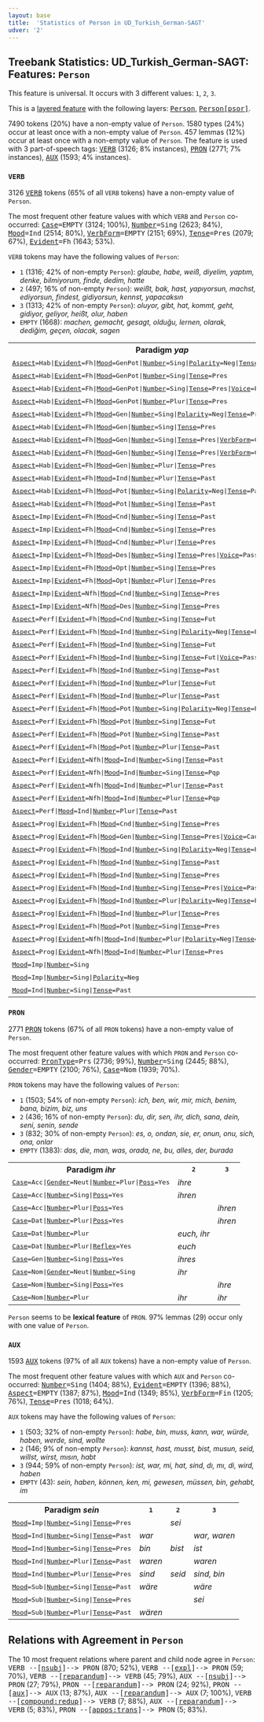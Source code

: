 ```yaml
---
layout: base
title:  'Statistics of Person in UD_Turkish_German-SAGT'
udver: '2'
---
```


## Treebank Statistics: UD_Turkish_German-SAGT: Features: `Person`

This feature is universal.
It occurs with 3 different values: `1`, `2`, `3`.

This is a <a href="../../u/overview/feat-layers.html">layered feature</a> with the following layers: <tt><a href="qtd_sagt-feat-Person.html">Person</a></tt>, <tt><a href="qtd_sagt-feat-Person-psor.html">Person[psor]</a></tt>.

7490 tokens (20%) have a non-empty value of `Person`.
1580 types (24%) occur at least once with a non-empty value of `Person`.
457 lemmas (12%) occur at least once with a non-empty value of `Person`.
The feature is used with 3 part-of-speech tags: <tt><a href="qtd_sagt-pos-VERB.html">VERB</a></tt> (3126; 8% instances), <tt><a href="qtd_sagt-pos-PRON.html">PRON</a></tt> (2771; 7% instances), <tt><a href="qtd_sagt-pos-AUX.html">AUX</a></tt> (1593; 4% instances).

### `VERB`

3126 <tt><a href="qtd_sagt-pos-VERB.html">VERB</a></tt> tokens (65% of all `VERB` tokens) have a non-empty value of `Person`.

The most frequent other feature values with which `VERB` and `Person` co-occurred: <tt><a href="qtd_sagt-feat-Case.html">Case</a></tt><tt>=EMPTY</tt> (3124; 100%), <tt><a href="qtd_sagt-feat-Number.html">Number</a></tt><tt>=Sing</tt> (2623; 84%), <tt><a href="qtd_sagt-feat-Mood.html">Mood</a></tt><tt>=Ind</tt> (2514; 80%), <tt><a href="qtd_sagt-feat-VerbForm.html">VerbForm</a></tt><tt>=EMPTY</tt> (2151; 69%), <tt><a href="qtd_sagt-feat-Tense.html">Tense</a></tt><tt>=Pres</tt> (2079; 67%), <tt><a href="qtd_sagt-feat-Evident.html">Evident</a></tt><tt>=Fh</tt> (1643; 53%).

`VERB` tokens may have the following values of `Person`:

* `1` (1316; 42% of non-empty `Person`): <em>glaube, habe, weiß, diyelim, yaptım, denke, bilmiyorum, finde, dedim, hatte</em>
* `2` (497; 16% of non-empty `Person`): <em>weißt, bak, hast, yapıyorsun, machst, ediyorsun, findest, gidiyorsun, kennst, yapacaksın</em>
* `3` (1313; 42% of non-empty `Person`): <em>oluyor, gibt, hat, kommt, geht, gidiyor, geliyor, heißt, olur, haben</em>
* `EMPTY` (1668): <em>machen, gemacht, gesagt, olduğu, lernen, olarak, dediğim, geçen, olacak, sagen</em>

<table>
  <tr><th>Paradigm <i>yap</i></th><th><tt>1</tt></th><th><tt>2</tt></th><th><tt>3</tt></th></tr>
  <tr><td><tt><tt><a href="qtd_sagt-feat-Aspect.html">Aspect</a></tt><tt>=Hab</tt>|<tt><a href="qtd_sagt-feat-Evident.html">Evident</a></tt><tt>=Fh</tt>|<tt><a href="qtd_sagt-feat-Mood.html">Mood</a></tt><tt>=GenPot</tt>|<tt><a href="qtd_sagt-feat-Number.html">Number</a></tt><tt>=Sing</tt>|<tt><a href="qtd_sagt-feat-Polarity.html">Polarity</a></tt><tt>=Neg</tt>|<tt><a href="qtd_sagt-feat-Tense.html">Tense</a></tt><tt>=Pres</tt></tt></td><td><em>yapamam</em></td><td></td><td></td></tr>
  <tr><td><tt><tt><a href="qtd_sagt-feat-Aspect.html">Aspect</a></tt><tt>=Hab</tt>|<tt><a href="qtd_sagt-feat-Evident.html">Evident</a></tt><tt>=Fh</tt>|<tt><a href="qtd_sagt-feat-Mood.html">Mood</a></tt><tt>=GenPot</tt>|<tt><a href="qtd_sagt-feat-Number.html">Number</a></tt><tt>=Sing</tt>|<tt><a href="qtd_sagt-feat-Tense.html">Tense</a></tt><tt>=Pres</tt></tt></td><td></td><td><em>yapabilirsin</em></td><td></td></tr>
  <tr><td><tt><tt><a href="qtd_sagt-feat-Aspect.html">Aspect</a></tt><tt>=Hab</tt>|<tt><a href="qtd_sagt-feat-Evident.html">Evident</a></tt><tt>=Fh</tt>|<tt><a href="qtd_sagt-feat-Mood.html">Mood</a></tt><tt>=GenPot</tt>|<tt><a href="qtd_sagt-feat-Number.html">Number</a></tt><tt>=Sing</tt>|<tt><a href="qtd_sagt-feat-Tense.html">Tense</a></tt><tt>=Pres</tt>|<tt><a href="qtd_sagt-feat-Voice.html">Voice</a></tt><tt>=Pass</tt></tt></td><td></td><td></td><td><em>yapılabilir</em></td></tr>
  <tr><td><tt><tt><a href="qtd_sagt-feat-Aspect.html">Aspect</a></tt><tt>=Hab</tt>|<tt><a href="qtd_sagt-feat-Evident.html">Evident</a></tt><tt>=Fh</tt>|<tt><a href="qtd_sagt-feat-Mood.html">Mood</a></tt><tt>=GenPot</tt>|<tt><a href="qtd_sagt-feat-Number.html">Number</a></tt><tt>=Plur</tt>|<tt><a href="qtd_sagt-feat-Tense.html">Tense</a></tt><tt>=Pres</tt></tt></td><td><em>yapabiliriz</em></td><td></td><td></td></tr>
  <tr><td><tt><tt><a href="qtd_sagt-feat-Aspect.html">Aspect</a></tt><tt>=Hab</tt>|<tt><a href="qtd_sagt-feat-Evident.html">Evident</a></tt><tt>=Fh</tt>|<tt><a href="qtd_sagt-feat-Mood.html">Mood</a></tt><tt>=Gen</tt>|<tt><a href="qtd_sagt-feat-Number.html">Number</a></tt><tt>=Sing</tt>|<tt><a href="qtd_sagt-feat-Polarity.html">Polarity</a></tt><tt>=Neg</tt>|<tt><a href="qtd_sagt-feat-Tense.html">Tense</a></tt><tt>=Pres</tt></tt></td><td></td><td></td><td><em>yapmaz</em></td></tr>
  <tr><td><tt><tt><a href="qtd_sagt-feat-Aspect.html">Aspect</a></tt><tt>=Hab</tt>|<tt><a href="qtd_sagt-feat-Evident.html">Evident</a></tt><tt>=Fh</tt>|<tt><a href="qtd_sagt-feat-Mood.html">Mood</a></tt><tt>=Gen</tt>|<tt><a href="qtd_sagt-feat-Number.html">Number</a></tt><tt>=Sing</tt>|<tt><a href="qtd_sagt-feat-Tense.html">Tense</a></tt><tt>=Pres</tt></tt></td><td><em>yaparım</em></td><td></td><td></td></tr>
  <tr><td><tt><tt><a href="qtd_sagt-feat-Aspect.html">Aspect</a></tt><tt>=Hab</tt>|<tt><a href="qtd_sagt-feat-Evident.html">Evident</a></tt><tt>=Fh</tt>|<tt><a href="qtd_sagt-feat-Mood.html">Mood</a></tt><tt>=Gen</tt>|<tt><a href="qtd_sagt-feat-Number.html">Number</a></tt><tt>=Sing</tt>|<tt><a href="qtd_sagt-feat-Tense.html">Tense</a></tt><tt>=Pres</tt>|<tt><a href="qtd_sagt-feat-VerbForm.html">VerbForm</a></tt><tt>=Conv</tt></tt></td><td></td><td></td><td><em>yaparken</em></td></tr>
  <tr><td><tt><tt><a href="qtd_sagt-feat-Aspect.html">Aspect</a></tt><tt>=Hab</tt>|<tt><a href="qtd_sagt-feat-Evident.html">Evident</a></tt><tt>=Fh</tt>|<tt><a href="qtd_sagt-feat-Mood.html">Mood</a></tt><tt>=Gen</tt>|<tt><a href="qtd_sagt-feat-Number.html">Number</a></tt><tt>=Sing</tt>|<tt><a href="qtd_sagt-feat-Tense.html">Tense</a></tt><tt>=Pres</tt>|<tt><a href="qtd_sagt-feat-VerbForm.html">VerbForm</a></tt><tt>=Conv</tt>|<tt><a href="qtd_sagt-feat-Voice.html">Voice</a></tt><tt>=Pass</tt></tt></td><td></td><td></td><td><em>yapılırken</em></td></tr>
  <tr><td><tt><tt><a href="qtd_sagt-feat-Aspect.html">Aspect</a></tt><tt>=Hab</tt>|<tt><a href="qtd_sagt-feat-Evident.html">Evident</a></tt><tt>=Fh</tt>|<tt><a href="qtd_sagt-feat-Mood.html">Mood</a></tt><tt>=Gen</tt>|<tt><a href="qtd_sagt-feat-Number.html">Number</a></tt><tt>=Plur</tt>|<tt><a href="qtd_sagt-feat-Tense.html">Tense</a></tt><tt>=Pres</tt></tt></td><td><em>yaparız</em></td><td></td><td></td></tr>
  <tr><td><tt><tt><a href="qtd_sagt-feat-Aspect.html">Aspect</a></tt><tt>=Hab</tt>|<tt><a href="qtd_sagt-feat-Evident.html">Evident</a></tt><tt>=Fh</tt>|<tt><a href="qtd_sagt-feat-Mood.html">Mood</a></tt><tt>=Ind</tt>|<tt><a href="qtd_sagt-feat-Number.html">Number</a></tt><tt>=Plur</tt>|<tt><a href="qtd_sagt-feat-Tense.html">Tense</a></tt><tt>=Past</tt></tt></td><td><em>yapardık</em></td><td></td><td></td></tr>
  <tr><td><tt><tt><a href="qtd_sagt-feat-Aspect.html">Aspect</a></tt><tt>=Hab</tt>|<tt><a href="qtd_sagt-feat-Evident.html">Evident</a></tt><tt>=Fh</tt>|<tt><a href="qtd_sagt-feat-Mood.html">Mood</a></tt><tt>=Pot</tt>|<tt><a href="qtd_sagt-feat-Number.html">Number</a></tt><tt>=Sing</tt>|<tt><a href="qtd_sagt-feat-Polarity.html">Polarity</a></tt><tt>=Neg</tt>|<tt><a href="qtd_sagt-feat-Tense.html">Tense</a></tt><tt>=Past</tt></tt></td><td><em>yapamazdım</em></td><td></td><td></td></tr>
  <tr><td><tt><tt><a href="qtd_sagt-feat-Aspect.html">Aspect</a></tt><tt>=Hab</tt>|<tt><a href="qtd_sagt-feat-Evident.html">Evident</a></tt><tt>=Fh</tt>|<tt><a href="qtd_sagt-feat-Mood.html">Mood</a></tt><tt>=Pot</tt>|<tt><a href="qtd_sagt-feat-Number.html">Number</a></tt><tt>=Sing</tt>|<tt><a href="qtd_sagt-feat-Tense.html">Tense</a></tt><tt>=Past</tt></tt></td><td><em>yapabilirdim</em></td><td></td><td></td></tr>
  <tr><td><tt><tt><a href="qtd_sagt-feat-Aspect.html">Aspect</a></tt><tt>=Imp</tt>|<tt><a href="qtd_sagt-feat-Evident.html">Evident</a></tt><tt>=Fh</tt>|<tt><a href="qtd_sagt-feat-Mood.html">Mood</a></tt><tt>=Cnd</tt>|<tt><a href="qtd_sagt-feat-Number.html">Number</a></tt><tt>=Sing</tt>|<tt><a href="qtd_sagt-feat-Tense.html">Tense</a></tt><tt>=Past</tt></tt></td><td><em>yapsaydım</em></td><td><em>yaptıysan</em></td><td><em>yaptıysa</em></td></tr>
  <tr><td><tt><tt><a href="qtd_sagt-feat-Aspect.html">Aspect</a></tt><tt>=Imp</tt>|<tt><a href="qtd_sagt-feat-Evident.html">Evident</a></tt><tt>=Fh</tt>|<tt><a href="qtd_sagt-feat-Mood.html">Mood</a></tt><tt>=Cnd</tt>|<tt><a href="qtd_sagt-feat-Number.html">Number</a></tt><tt>=Sing</tt>|<tt><a href="qtd_sagt-feat-Tense.html">Tense</a></tt><tt>=Pres</tt></tt></td><td><em>yaparsam</em></td><td><em>yaparsan</em></td><td></td></tr>
  <tr><td><tt><tt><a href="qtd_sagt-feat-Aspect.html">Aspect</a></tt><tt>=Imp</tt>|<tt><a href="qtd_sagt-feat-Evident.html">Evident</a></tt><tt>=Fh</tt>|<tt><a href="qtd_sagt-feat-Mood.html">Mood</a></tt><tt>=Cnd</tt>|<tt><a href="qtd_sagt-feat-Number.html">Number</a></tt><tt>=Plur</tt>|<tt><a href="qtd_sagt-feat-Tense.html">Tense</a></tt><tt>=Pres</tt></tt></td><td></td><td></td><td><em>yaparlarsa</em></td></tr>
  <tr><td><tt><tt><a href="qtd_sagt-feat-Aspect.html">Aspect</a></tt><tt>=Imp</tt>|<tt><a href="qtd_sagt-feat-Evident.html">Evident</a></tt><tt>=Fh</tt>|<tt><a href="qtd_sagt-feat-Mood.html">Mood</a></tt><tt>=Des</tt>|<tt><a href="qtd_sagt-feat-Number.html">Number</a></tt><tt>=Sing</tt>|<tt><a href="qtd_sagt-feat-Tense.html">Tense</a></tt><tt>=Pres</tt>|<tt><a href="qtd_sagt-feat-Voice.html">Voice</a></tt><tt>=Pass</tt></tt></td><td></td><td></td><td><em>yapılırsa</em></td></tr>
  <tr><td><tt><tt><a href="qtd_sagt-feat-Aspect.html">Aspect</a></tt><tt>=Imp</tt>|<tt><a href="qtd_sagt-feat-Evident.html">Evident</a></tt><tt>=Fh</tt>|<tt><a href="qtd_sagt-feat-Mood.html">Mood</a></tt><tt>=Opt</tt>|<tt><a href="qtd_sagt-feat-Number.html">Number</a></tt><tt>=Sing</tt>|<tt><a href="qtd_sagt-feat-Tense.html">Tense</a></tt><tt>=Pres</tt></tt></td><td><em>yapayım</em></td><td></td><td></td></tr>
  <tr><td><tt><tt><a href="qtd_sagt-feat-Aspect.html">Aspect</a></tt><tt>=Imp</tt>|<tt><a href="qtd_sagt-feat-Evident.html">Evident</a></tt><tt>=Fh</tt>|<tt><a href="qtd_sagt-feat-Mood.html">Mood</a></tt><tt>=Opt</tt>|<tt><a href="qtd_sagt-feat-Number.html">Number</a></tt><tt>=Plur</tt>|<tt><a href="qtd_sagt-feat-Tense.html">Tense</a></tt><tt>=Pres</tt></tt></td><td><em>yapalım</em></td><td></td><td></td></tr>
  <tr><td><tt><tt><a href="qtd_sagt-feat-Aspect.html">Aspect</a></tt><tt>=Imp</tt>|<tt><a href="qtd_sagt-feat-Evident.html">Evident</a></tt><tt>=Nfh</tt>|<tt><a href="qtd_sagt-feat-Mood.html">Mood</a></tt><tt>=Cnd</tt>|<tt><a href="qtd_sagt-feat-Number.html">Number</a></tt><tt>=Sing</tt>|<tt><a href="qtd_sagt-feat-Tense.html">Tense</a></tt><tt>=Pres</tt></tt></td><td><em>yapsam</em></td><td></td><td></td></tr>
  <tr><td><tt><tt><a href="qtd_sagt-feat-Aspect.html">Aspect</a></tt><tt>=Imp</tt>|<tt><a href="qtd_sagt-feat-Evident.html">Evident</a></tt><tt>=Nfh</tt>|<tt><a href="qtd_sagt-feat-Mood.html">Mood</a></tt><tt>=Des</tt>|<tt><a href="qtd_sagt-feat-Number.html">Number</a></tt><tt>=Sing</tt>|<tt><a href="qtd_sagt-feat-Tense.html">Tense</a></tt><tt>=Pres</tt></tt></td><td></td><td><em>yapsan</em></td><td></td></tr>
  <tr><td><tt><tt><a href="qtd_sagt-feat-Aspect.html">Aspect</a></tt><tt>=Perf</tt>|<tt><a href="qtd_sagt-feat-Evident.html">Evident</a></tt><tt>=Fh</tt>|<tt><a href="qtd_sagt-feat-Mood.html">Mood</a></tt><tt>=Cnd</tt>|<tt><a href="qtd_sagt-feat-Number.html">Number</a></tt><tt>=Sing</tt>|<tt><a href="qtd_sagt-feat-Tense.html">Tense</a></tt><tt>=Fut</tt></tt></td><td></td><td><em>yapacaksan</em></td><td></td></tr>
  <tr><td><tt><tt><a href="qtd_sagt-feat-Aspect.html">Aspect</a></tt><tt>=Perf</tt>|<tt><a href="qtd_sagt-feat-Evident.html">Evident</a></tt><tt>=Fh</tt>|<tt><a href="qtd_sagt-feat-Mood.html">Mood</a></tt><tt>=Ind</tt>|<tt><a href="qtd_sagt-feat-Number.html">Number</a></tt><tt>=Sing</tt>|<tt><a href="qtd_sagt-feat-Polarity.html">Polarity</a></tt><tt>=Neg</tt>|<tt><a href="qtd_sagt-feat-Tense.html">Tense</a></tt><tt>=Past</tt></tt></td><td><em>yapmadım</em></td><td><em>yapmadın</em></td><td><em>yapmadı</em></td></tr>
  <tr><td><tt><tt><a href="qtd_sagt-feat-Aspect.html">Aspect</a></tt><tt>=Perf</tt>|<tt><a href="qtd_sagt-feat-Evident.html">Evident</a></tt><tt>=Fh</tt>|<tt><a href="qtd_sagt-feat-Mood.html">Mood</a></tt><tt>=Ind</tt>|<tt><a href="qtd_sagt-feat-Number.html">Number</a></tt><tt>=Sing</tt>|<tt><a href="qtd_sagt-feat-Tense.html">Tense</a></tt><tt>=Fut</tt></tt></td><td><em>yapacağım</em></td><td><em>yapacaksın</em></td><td><em>yapacak</em></td></tr>
  <tr><td><tt><tt><a href="qtd_sagt-feat-Aspect.html">Aspect</a></tt><tt>=Perf</tt>|<tt><a href="qtd_sagt-feat-Evident.html">Evident</a></tt><tt>=Fh</tt>|<tt><a href="qtd_sagt-feat-Mood.html">Mood</a></tt><tt>=Ind</tt>|<tt><a href="qtd_sagt-feat-Number.html">Number</a></tt><tt>=Sing</tt>|<tt><a href="qtd_sagt-feat-Tense.html">Tense</a></tt><tt>=Fut</tt>|<tt><a href="qtd_sagt-feat-Voice.html">Voice</a></tt><tt>=Pass</tt></tt></td><td></td><td></td><td><em>yapılacak</em></td></tr>
  <tr><td><tt><tt><a href="qtd_sagt-feat-Aspect.html">Aspect</a></tt><tt>=Perf</tt>|<tt><a href="qtd_sagt-feat-Evident.html">Evident</a></tt><tt>=Fh</tt>|<tt><a href="qtd_sagt-feat-Mood.html">Mood</a></tt><tt>=Ind</tt>|<tt><a href="qtd_sagt-feat-Number.html">Number</a></tt><tt>=Sing</tt>|<tt><a href="qtd_sagt-feat-Tense.html">Tense</a></tt><tt>=Past</tt></tt></td><td><em>yaptım</em></td><td><em>yaptın</em></td><td><em>yaptı</em></td></tr>
  <tr><td><tt><tt><a href="qtd_sagt-feat-Aspect.html">Aspect</a></tt><tt>=Perf</tt>|<tt><a href="qtd_sagt-feat-Evident.html">Evident</a></tt><tt>=Fh</tt>|<tt><a href="qtd_sagt-feat-Mood.html">Mood</a></tt><tt>=Ind</tt>|<tt><a href="qtd_sagt-feat-Number.html">Number</a></tt><tt>=Plur</tt>|<tt><a href="qtd_sagt-feat-Tense.html">Tense</a></tt><tt>=Fut</tt></tt></td><td><em>yapacağız</em></td><td></td><td><em>yapacaklar</em></td></tr>
  <tr><td><tt><tt><a href="qtd_sagt-feat-Aspect.html">Aspect</a></tt><tt>=Perf</tt>|<tt><a href="qtd_sagt-feat-Evident.html">Evident</a></tt><tt>=Fh</tt>|<tt><a href="qtd_sagt-feat-Mood.html">Mood</a></tt><tt>=Ind</tt>|<tt><a href="qtd_sagt-feat-Number.html">Number</a></tt><tt>=Plur</tt>|<tt><a href="qtd_sagt-feat-Tense.html">Tense</a></tt><tt>=Past</tt></tt></td><td><em>yaptık</em></td><td></td><td><em>yaptılar</em></td></tr>
  <tr><td><tt><tt><a href="qtd_sagt-feat-Aspect.html">Aspect</a></tt><tt>=Perf</tt>|<tt><a href="qtd_sagt-feat-Evident.html">Evident</a></tt><tt>=Fh</tt>|<tt><a href="qtd_sagt-feat-Mood.html">Mood</a></tt><tt>=Pot</tt>|<tt><a href="qtd_sagt-feat-Number.html">Number</a></tt><tt>=Sing</tt>|<tt><a href="qtd_sagt-feat-Polarity.html">Polarity</a></tt><tt>=Neg</tt>|<tt><a href="qtd_sagt-feat-Tense.html">Tense</a></tt><tt>=Past</tt></tt></td><td><em>yapamadım</em></td><td></td><td></td></tr>
  <tr><td><tt><tt><a href="qtd_sagt-feat-Aspect.html">Aspect</a></tt><tt>=Perf</tt>|<tt><a href="qtd_sagt-feat-Evident.html">Evident</a></tt><tt>=Fh</tt>|<tt><a href="qtd_sagt-feat-Mood.html">Mood</a></tt><tt>=Pot</tt>|<tt><a href="qtd_sagt-feat-Number.html">Number</a></tt><tt>=Sing</tt>|<tt><a href="qtd_sagt-feat-Tense.html">Tense</a></tt><tt>=Fut</tt></tt></td><td></td><td><em>yapabileceksin</em></td><td></td></tr>
  <tr><td><tt><tt><a href="qtd_sagt-feat-Aspect.html">Aspect</a></tt><tt>=Perf</tt>|<tt><a href="qtd_sagt-feat-Evident.html">Evident</a></tt><tt>=Fh</tt>|<tt><a href="qtd_sagt-feat-Mood.html">Mood</a></tt><tt>=Pot</tt>|<tt><a href="qtd_sagt-feat-Number.html">Number</a></tt><tt>=Sing</tt>|<tt><a href="qtd_sagt-feat-Tense.html">Tense</a></tt><tt>=Past</tt></tt></td><td></td><td><em>yapabildin</em></td><td></td></tr>
  <tr><td><tt><tt><a href="qtd_sagt-feat-Aspect.html">Aspect</a></tt><tt>=Perf</tt>|<tt><a href="qtd_sagt-feat-Evident.html">Evident</a></tt><tt>=Fh</tt>|<tt><a href="qtd_sagt-feat-Mood.html">Mood</a></tt><tt>=Pot</tt>|<tt><a href="qtd_sagt-feat-Number.html">Number</a></tt><tt>=Plur</tt>|<tt><a href="qtd_sagt-feat-Tense.html">Tense</a></tt><tt>=Past</tt></tt></td><td><em>yapabildik</em></td><td></td><td></td></tr>
  <tr><td><tt><tt><a href="qtd_sagt-feat-Aspect.html">Aspect</a></tt><tt>=Perf</tt>|<tt><a href="qtd_sagt-feat-Evident.html">Evident</a></tt><tt>=Nfh</tt>|<tt><a href="qtd_sagt-feat-Mood.html">Mood</a></tt><tt>=Ind</tt>|<tt><a href="qtd_sagt-feat-Number.html">Number</a></tt><tt>=Sing</tt>|<tt><a href="qtd_sagt-feat-Tense.html">Tense</a></tt><tt>=Past</tt></tt></td><td></td><td><em>yapmışsın</em></td><td><em>yapmış</em></td></tr>
  <tr><td><tt><tt><a href="qtd_sagt-feat-Aspect.html">Aspect</a></tt><tt>=Perf</tt>|<tt><a href="qtd_sagt-feat-Evident.html">Evident</a></tt><tt>=Nfh</tt>|<tt><a href="qtd_sagt-feat-Mood.html">Mood</a></tt><tt>=Ind</tt>|<tt><a href="qtd_sagt-feat-Number.html">Number</a></tt><tt>=Sing</tt>|<tt><a href="qtd_sagt-feat-Tense.html">Tense</a></tt><tt>=Pqp</tt></tt></td><td><em>yapmıştım</em></td><td><em>yapmıştın</em></td><td></td></tr>
  <tr><td><tt><tt><a href="qtd_sagt-feat-Aspect.html">Aspect</a></tt><tt>=Perf</tt>|<tt><a href="qtd_sagt-feat-Evident.html">Evident</a></tt><tt>=Nfh</tt>|<tt><a href="qtd_sagt-feat-Mood.html">Mood</a></tt><tt>=Ind</tt>|<tt><a href="qtd_sagt-feat-Number.html">Number</a></tt><tt>=Plur</tt>|<tt><a href="qtd_sagt-feat-Tense.html">Tense</a></tt><tt>=Past</tt></tt></td><td></td><td></td><td><em>yapmışlar</em></td></tr>
  <tr><td><tt><tt><a href="qtd_sagt-feat-Aspect.html">Aspect</a></tt><tt>=Perf</tt>|<tt><a href="qtd_sagt-feat-Evident.html">Evident</a></tt><tt>=Nfh</tt>|<tt><a href="qtd_sagt-feat-Mood.html">Mood</a></tt><tt>=Ind</tt>|<tt><a href="qtd_sagt-feat-Number.html">Number</a></tt><tt>=Plur</tt>|<tt><a href="qtd_sagt-feat-Tense.html">Tense</a></tt><tt>=Pqp</tt></tt></td><td><em>yapmıştık</em></td><td></td><td></td></tr>
  <tr><td><tt><tt><a href="qtd_sagt-feat-Aspect.html">Aspect</a></tt><tt>=Perf</tt>|<tt><a href="qtd_sagt-feat-Mood.html">Mood</a></tt><tt>=Ind</tt>|<tt><a href="qtd_sagt-feat-Number.html">Number</a></tt><tt>=Plur</tt>|<tt><a href="qtd_sagt-feat-Tense.html">Tense</a></tt><tt>=Past</tt></tt></td><td><em>yapıyorduk</em></td><td></td><td></td></tr>
  <tr><td><tt><tt><a href="qtd_sagt-feat-Aspect.html">Aspect</a></tt><tt>=Prog</tt>|<tt><a href="qtd_sagt-feat-Evident.html">Evident</a></tt><tt>=Fh</tt>|<tt><a href="qtd_sagt-feat-Mood.html">Mood</a></tt><tt>=Cnd</tt>|<tt><a href="qtd_sagt-feat-Number.html">Number</a></tt><tt>=Sing</tt>|<tt><a href="qtd_sagt-feat-Tense.html">Tense</a></tt><tt>=Pres</tt></tt></td><td></td><td><em>yapıyorsan</em></td><td></td></tr>
  <tr><td><tt><tt><a href="qtd_sagt-feat-Aspect.html">Aspect</a></tt><tt>=Prog</tt>|<tt><a href="qtd_sagt-feat-Evident.html">Evident</a></tt><tt>=Fh</tt>|<tt><a href="qtd_sagt-feat-Mood.html">Mood</a></tt><tt>=Gen</tt>|<tt><a href="qtd_sagt-feat-Number.html">Number</a></tt><tt>=Sing</tt>|<tt><a href="qtd_sagt-feat-Tense.html">Tense</a></tt><tt>=Pres</tt>|<tt><a href="qtd_sagt-feat-Voice.html">Voice</a></tt><tt>=Cau</tt></tt></td><td></td><td></td><td><em>yaptırıyordur</em></td></tr>
  <tr><td><tt><tt><a href="qtd_sagt-feat-Aspect.html">Aspect</a></tt><tt>=Prog</tt>|<tt><a href="qtd_sagt-feat-Evident.html">Evident</a></tt><tt>=Fh</tt>|<tt><a href="qtd_sagt-feat-Mood.html">Mood</a></tt><tt>=Ind</tt>|<tt><a href="qtd_sagt-feat-Number.html">Number</a></tt><tt>=Sing</tt>|<tt><a href="qtd_sagt-feat-Polarity.html">Polarity</a></tt><tt>=Neg</tt>|<tt><a href="qtd_sagt-feat-Tense.html">Tense</a></tt><tt>=Pres</tt></tt></td><td><em>yapmıyorum</em></td><td><em>yapmıyorsun</em></td><td><em>yapmıyor</em></td></tr>
  <tr><td><tt><tt><a href="qtd_sagt-feat-Aspect.html">Aspect</a></tt><tt>=Prog</tt>|<tt><a href="qtd_sagt-feat-Evident.html">Evident</a></tt><tt>=Fh</tt>|<tt><a href="qtd_sagt-feat-Mood.html">Mood</a></tt><tt>=Ind</tt>|<tt><a href="qtd_sagt-feat-Number.html">Number</a></tt><tt>=Sing</tt>|<tt><a href="qtd_sagt-feat-Tense.html">Tense</a></tt><tt>=Past</tt></tt></td><td><em>yapıyordum</em></td><td></td><td></td></tr>
  <tr><td><tt><tt><a href="qtd_sagt-feat-Aspect.html">Aspect</a></tt><tt>=Prog</tt>|<tt><a href="qtd_sagt-feat-Evident.html">Evident</a></tt><tt>=Fh</tt>|<tt><a href="qtd_sagt-feat-Mood.html">Mood</a></tt><tt>=Ind</tt>|<tt><a href="qtd_sagt-feat-Number.html">Number</a></tt><tt>=Sing</tt>|<tt><a href="qtd_sagt-feat-Tense.html">Tense</a></tt><tt>=Pres</tt></tt></td><td><em>yapıyorum</em></td><td><em>yapıyorsun</em></td><td><em>yapıyor</em></td></tr>
  <tr><td><tt><tt><a href="qtd_sagt-feat-Aspect.html">Aspect</a></tt><tt>=Prog</tt>|<tt><a href="qtd_sagt-feat-Evident.html">Evident</a></tt><tt>=Fh</tt>|<tt><a href="qtd_sagt-feat-Mood.html">Mood</a></tt><tt>=Ind</tt>|<tt><a href="qtd_sagt-feat-Number.html">Number</a></tt><tt>=Sing</tt>|<tt><a href="qtd_sagt-feat-Tense.html">Tense</a></tt><tt>=Pres</tt>|<tt><a href="qtd_sagt-feat-Voice.html">Voice</a></tt><tt>=Pass</tt></tt></td><td></td><td></td><td><em>yapılıyor</em></td></tr>
  <tr><td><tt><tt><a href="qtd_sagt-feat-Aspect.html">Aspect</a></tt><tt>=Prog</tt>|<tt><a href="qtd_sagt-feat-Evident.html">Evident</a></tt><tt>=Fh</tt>|<tt><a href="qtd_sagt-feat-Mood.html">Mood</a></tt><tt>=Ind</tt>|<tt><a href="qtd_sagt-feat-Number.html">Number</a></tt><tt>=Plur</tt>|<tt><a href="qtd_sagt-feat-Polarity.html">Polarity</a></tt><tt>=Neg</tt>|<tt><a href="qtd_sagt-feat-Tense.html">Tense</a></tt><tt>=Pres</tt></tt></td><td></td><td></td><td><em>yapmıyorlar</em></td></tr>
  <tr><td><tt><tt><a href="qtd_sagt-feat-Aspect.html">Aspect</a></tt><tt>=Prog</tt>|<tt><a href="qtd_sagt-feat-Evident.html">Evident</a></tt><tt>=Fh</tt>|<tt><a href="qtd_sagt-feat-Mood.html">Mood</a></tt><tt>=Ind</tt>|<tt><a href="qtd_sagt-feat-Number.html">Number</a></tt><tt>=Plur</tt>|<tt><a href="qtd_sagt-feat-Tense.html">Tense</a></tt><tt>=Pres</tt></tt></td><td><em>yapıyoruz</em></td><td></td><td><em>yapıyorlar</em></td></tr>
  <tr><td><tt><tt><a href="qtd_sagt-feat-Aspect.html">Aspect</a></tt><tt>=Prog</tt>|<tt><a href="qtd_sagt-feat-Evident.html">Evident</a></tt><tt>=Fh</tt>|<tt><a href="qtd_sagt-feat-Mood.html">Mood</a></tt><tt>=Pot</tt>|<tt><a href="qtd_sagt-feat-Number.html">Number</a></tt><tt>=Sing</tt>|<tt><a href="qtd_sagt-feat-Tense.html">Tense</a></tt><tt>=Pres</tt></tt></td><td><em>yapabiliyorum</em></td><td><em>yapabiliyorsun</em></td><td></td></tr>
  <tr><td><tt><tt><a href="qtd_sagt-feat-Aspect.html">Aspect</a></tt><tt>=Prog</tt>|<tt><a href="qtd_sagt-feat-Evident.html">Evident</a></tt><tt>=Nfh</tt>|<tt><a href="qtd_sagt-feat-Mood.html">Mood</a></tt><tt>=Ind</tt>|<tt><a href="qtd_sagt-feat-Number.html">Number</a></tt><tt>=Plur</tt>|<tt><a href="qtd_sagt-feat-Polarity.html">Polarity</a></tt><tt>=Neg</tt>|<tt><a href="qtd_sagt-feat-Tense.html">Tense</a></tt><tt>=Pres</tt></tt></td><td></td><td></td><td><em>yapmıyorlarmış</em></td></tr>
  <tr><td><tt><tt><a href="qtd_sagt-feat-Aspect.html">Aspect</a></tt><tt>=Prog</tt>|<tt><a href="qtd_sagt-feat-Evident.html">Evident</a></tt><tt>=Nfh</tt>|<tt><a href="qtd_sagt-feat-Mood.html">Mood</a></tt><tt>=Ind</tt>|<tt><a href="qtd_sagt-feat-Number.html">Number</a></tt><tt>=Plur</tt>|<tt><a href="qtd_sagt-feat-Tense.html">Tense</a></tt><tt>=Pres</tt></tt></td><td></td><td></td><td><em>yapıyorlarmış</em></td></tr>
  <tr><td><tt><tt><a href="qtd_sagt-feat-Mood.html">Mood</a></tt><tt>=Imp</tt>|<tt><a href="qtd_sagt-feat-Number.html">Number</a></tt><tt>=Sing</tt></tt></td><td></td><td><em>yap</em></td><td><em>yapsın</em></td></tr>
  <tr><td><tt><tt><a href="qtd_sagt-feat-Mood.html">Mood</a></tt><tt>=Imp</tt>|<tt><a href="qtd_sagt-feat-Number.html">Number</a></tt><tt>=Sing</tt>|<tt><a href="qtd_sagt-feat-Polarity.html">Polarity</a></tt><tt>=Neg</tt></tt></td><td></td><td><em>yapma</em></td><td></td></tr>
  <tr><td><tt><tt><a href="qtd_sagt-feat-Mood.html">Mood</a></tt><tt>=Ind</tt>|<tt><a href="qtd_sagt-feat-Number.html">Number</a></tt><tt>=Sing</tt>|<tt><a href="qtd_sagt-feat-Tense.html">Tense</a></tt><tt>=Past</tt></tt></td><td><em>yaptım</em></td><td></td><td></td></tr>
</table>

### `PRON`

2771 <tt><a href="qtd_sagt-pos-PRON.html">PRON</a></tt> tokens (67% of all `PRON` tokens) have a non-empty value of `Person`.

The most frequent other feature values with which `PRON` and `Person` co-occurred: <tt><a href="qtd_sagt-feat-PronType.html">PronType</a></tt><tt>=Prs</tt> (2736; 99%), <tt><a href="qtd_sagt-feat-Number.html">Number</a></tt><tt>=Sing</tt> (2445; 88%), <tt><a href="qtd_sagt-feat-Gender.html">Gender</a></tt><tt>=EMPTY</tt> (2100; 76%), <tt><a href="qtd_sagt-feat-Case.html">Case</a></tt><tt>=Nom</tt> (1939; 70%).

`PRON` tokens may have the following values of `Person`:

* `1` (1503; 54% of non-empty `Person`): <em>ich, ben, wir, mir, mich, benim, bana, bizim, biz, uns</em>
* `2` (436; 16% of non-empty `Person`): <em>du, dir, sen, ihr, dich, sana, dein, seni, senin, sende</em>
* `3` (832; 30% of non-empty `Person`): <em>es, o, ondan, sie, er, onun, onu, sich, ona, onlar</em>
* `EMPTY` (1383): <em>das, die, man, was, orada, ne, bu, alles, der, burada</em>

<table>
  <tr><th>Paradigm <i>ihr</i></th><th><tt>2</tt></th><th><tt>3</tt></th></tr>
  <tr><td><tt><tt><a href="qtd_sagt-feat-Case.html">Case</a></tt><tt>=Acc</tt>|<tt><a href="qtd_sagt-feat-Gender.html">Gender</a></tt><tt>=Neut</tt>|<tt><a href="qtd_sagt-feat-Number.html">Number</a></tt><tt>=Plur</tt>|<tt><a href="qtd_sagt-feat-Poss.html">Poss</a></tt><tt>=Yes</tt></tt></td><td><em>ihre</em></td><td></td></tr>
  <tr><td><tt><tt><a href="qtd_sagt-feat-Case.html">Case</a></tt><tt>=Acc</tt>|<tt><a href="qtd_sagt-feat-Number.html">Number</a></tt><tt>=Sing</tt>|<tt><a href="qtd_sagt-feat-Poss.html">Poss</a></tt><tt>=Yes</tt></tt></td><td><em>ihren</em></td><td></td></tr>
  <tr><td><tt><tt><a href="qtd_sagt-feat-Case.html">Case</a></tt><tt>=Acc</tt>|<tt><a href="qtd_sagt-feat-Number.html">Number</a></tt><tt>=Plur</tt>|<tt><a href="qtd_sagt-feat-Poss.html">Poss</a></tt><tt>=Yes</tt></tt></td><td></td><td><em>ihren</em></td></tr>
  <tr><td><tt><tt><a href="qtd_sagt-feat-Case.html">Case</a></tt><tt>=Dat</tt>|<tt><a href="qtd_sagt-feat-Number.html">Number</a></tt><tt>=Plur</tt>|<tt><a href="qtd_sagt-feat-Poss.html">Poss</a></tt><tt>=Yes</tt></tt></td><td></td><td><em>ihren</em></td></tr>
  <tr><td><tt><tt><a href="qtd_sagt-feat-Case.html">Case</a></tt><tt>=Dat</tt>|<tt><a href="qtd_sagt-feat-Number.html">Number</a></tt><tt>=Plur</tt></tt></td><td><em>euch, ihr</em></td><td></td></tr>
  <tr><td><tt><tt><a href="qtd_sagt-feat-Case.html">Case</a></tt><tt>=Dat</tt>|<tt><a href="qtd_sagt-feat-Number.html">Number</a></tt><tt>=Plur</tt>|<tt><a href="qtd_sagt-feat-Reflex.html">Reflex</a></tt><tt>=Yes</tt></tt></td><td><em>euch</em></td><td></td></tr>
  <tr><td><tt><tt><a href="qtd_sagt-feat-Case.html">Case</a></tt><tt>=Gen</tt>|<tt><a href="qtd_sagt-feat-Number.html">Number</a></tt><tt>=Sing</tt>|<tt><a href="qtd_sagt-feat-Poss.html">Poss</a></tt><tt>=Yes</tt></tt></td><td><em>ihres</em></td><td></td></tr>
  <tr><td><tt><tt><a href="qtd_sagt-feat-Case.html">Case</a></tt><tt>=Nom</tt>|<tt><a href="qtd_sagt-feat-Gender.html">Gender</a></tt><tt>=Neut</tt>|<tt><a href="qtd_sagt-feat-Number.html">Number</a></tt><tt>=Sing</tt></tt></td><td><em>ihr</em></td><td></td></tr>
  <tr><td><tt><tt><a href="qtd_sagt-feat-Case.html">Case</a></tt><tt>=Nom</tt>|<tt><a href="qtd_sagt-feat-Number.html">Number</a></tt><tt>=Sing</tt>|<tt><a href="qtd_sagt-feat-Poss.html">Poss</a></tt><tt>=Yes</tt></tt></td><td></td><td><em>ihre</em></td></tr>
  <tr><td><tt><tt><a href="qtd_sagt-feat-Case.html">Case</a></tt><tt>=Nom</tt>|<tt><a href="qtd_sagt-feat-Number.html">Number</a></tt><tt>=Plur</tt></tt></td><td><em>ihr</em></td><td><em>ihr</em></td></tr>
</table>

`Person` seems to be **lexical feature** of `PRON`. 97% lemmas (29) occur only with one value of `Person`.

### `AUX`

1593 <tt><a href="qtd_sagt-pos-AUX.html">AUX</a></tt> tokens (97% of all `AUX` tokens) have a non-empty value of `Person`.

The most frequent other feature values with which `AUX` and `Person` co-occurred: <tt><a href="qtd_sagt-feat-Number.html">Number</a></tt><tt>=Sing</tt> (1404; 88%), <tt><a href="qtd_sagt-feat-Evident.html">Evident</a></tt><tt>=EMPTY</tt> (1396; 88%), <tt><a href="qtd_sagt-feat-Aspect.html">Aspect</a></tt><tt>=EMPTY</tt> (1387; 87%), <tt><a href="qtd_sagt-feat-Mood.html">Mood</a></tt><tt>=Ind</tt> (1349; 85%), <tt><a href="qtd_sagt-feat-VerbForm.html">VerbForm</a></tt><tt>=Fin</tt> (1205; 76%), <tt><a href="qtd_sagt-feat-Tense.html">Tense</a></tt><tt>=Pres</tt> (1018; 64%).

`AUX` tokens may have the following values of `Person`:

* `1` (503; 32% of non-empty `Person`): <em>habe, bin, muss, kann, war, würde, haben, werde, sind, wollte</em>
* `2` (146; 9% of non-empty `Person`): <em>kannst, hast, musst, bist, musun, seid, willst, wirst, mısın, habt</em>
* `3` (944; 59% of non-empty `Person`): <em>ist, war, mi, hat, sind, dı, mı, di, wird, haben</em>
* `EMPTY` (43): <em>sein, haben, können, ken, mi, gewesen, müssen, bin, gehabt, im</em>

<table>
  <tr><th>Paradigm <i>sein</i></th><th><tt>1</tt></th><th><tt>2</tt></th><th><tt>3</tt></th></tr>
  <tr><td><tt><tt><a href="qtd_sagt-feat-Mood.html">Mood</a></tt><tt>=Imp</tt>|<tt><a href="qtd_sagt-feat-Number.html">Number</a></tt><tt>=Sing</tt>|<tt><a href="qtd_sagt-feat-Tense.html">Tense</a></tt><tt>=Pres</tt></tt></td><td></td><td><em>sei</em></td><td></td></tr>
  <tr><td><tt><tt><a href="qtd_sagt-feat-Mood.html">Mood</a></tt><tt>=Ind</tt>|<tt><a href="qtd_sagt-feat-Number.html">Number</a></tt><tt>=Sing</tt>|<tt><a href="qtd_sagt-feat-Tense.html">Tense</a></tt><tt>=Past</tt></tt></td><td><em>war</em></td><td></td><td><em>war, waren</em></td></tr>
  <tr><td><tt><tt><a href="qtd_sagt-feat-Mood.html">Mood</a></tt><tt>=Ind</tt>|<tt><a href="qtd_sagt-feat-Number.html">Number</a></tt><tt>=Sing</tt>|<tt><a href="qtd_sagt-feat-Tense.html">Tense</a></tt><tt>=Pres</tt></tt></td><td><em>bin</em></td><td><em>bist</em></td><td><em>ist</em></td></tr>
  <tr><td><tt><tt><a href="qtd_sagt-feat-Mood.html">Mood</a></tt><tt>=Ind</tt>|<tt><a href="qtd_sagt-feat-Number.html">Number</a></tt><tt>=Plur</tt>|<tt><a href="qtd_sagt-feat-Tense.html">Tense</a></tt><tt>=Past</tt></tt></td><td><em>waren</em></td><td></td><td><em>waren</em></td></tr>
  <tr><td><tt><tt><a href="qtd_sagt-feat-Mood.html">Mood</a></tt><tt>=Ind</tt>|<tt><a href="qtd_sagt-feat-Number.html">Number</a></tt><tt>=Plur</tt>|<tt><a href="qtd_sagt-feat-Tense.html">Tense</a></tt><tt>=Pres</tt></tt></td><td><em>sind</em></td><td><em>seid</em></td><td><em>sind, bin</em></td></tr>
  <tr><td><tt><tt><a href="qtd_sagt-feat-Mood.html">Mood</a></tt><tt>=Sub</tt>|<tt><a href="qtd_sagt-feat-Number.html">Number</a></tt><tt>=Sing</tt>|<tt><a href="qtd_sagt-feat-Tense.html">Tense</a></tt><tt>=Past</tt></tt></td><td><em>wäre</em></td><td></td><td><em>wäre</em></td></tr>
  <tr><td><tt><tt><a href="qtd_sagt-feat-Mood.html">Mood</a></tt><tt>=Sub</tt>|<tt><a href="qtd_sagt-feat-Number.html">Number</a></tt><tt>=Sing</tt>|<tt><a href="qtd_sagt-feat-Tense.html">Tense</a></tt><tt>=Pres</tt></tt></td><td></td><td></td><td><em>sei</em></td></tr>
  <tr><td><tt><tt><a href="qtd_sagt-feat-Mood.html">Mood</a></tt><tt>=Sub</tt>|<tt><a href="qtd_sagt-feat-Number.html">Number</a></tt><tt>=Plur</tt>|<tt><a href="qtd_sagt-feat-Tense.html">Tense</a></tt><tt>=Past</tt></tt></td><td><em>wären</em></td><td></td><td></td></tr>
</table>

## Relations with Agreement in `Person`

The 10 most frequent relations where parent and child node agree in `Person`:
<tt>VERB --[<tt><a href="qtd_sagt-dep-nsubj.html">nsubj</a></tt>]--> PRON</tt> (870; 52%),
<tt>VERB --[<tt><a href="qtd_sagt-dep-expl.html">expl</a></tt>]--> PRON</tt> (59; 70%),
<tt>VERB --[<tt><a href="qtd_sagt-dep-reparandum.html">reparandum</a></tt>]--> VERB</tt> (45; 79%),
<tt>AUX --[<tt><a href="qtd_sagt-dep-nsubj.html">nsubj</a></tt>]--> PRON</tt> (27; 79%),
<tt>PRON --[<tt><a href="qtd_sagt-dep-reparandum.html">reparandum</a></tt>]--> PRON</tt> (24; 92%),
<tt>PRON --[<tt><a href="qtd_sagt-dep-aux.html">aux</a></tt>]--> AUX</tt> (13; 87%),
<tt>AUX --[<tt><a href="qtd_sagt-dep-reparandum.html">reparandum</a></tt>]--> AUX</tt> (7; 100%),
<tt>VERB --[<tt><a href="qtd_sagt-dep-compound-redup.html">compound:redup</a></tt>]--> VERB</tt> (7; 88%),
<tt>AUX --[<tt><a href="qtd_sagt-dep-reparandum.html">reparandum</a></tt>]--> VERB</tt> (5; 83%),
<tt>PRON --[<tt><a href="qtd_sagt-dep-appos-trans.html">appos:trans</a></tt>]--> PRON</tt> (5; 83%).

